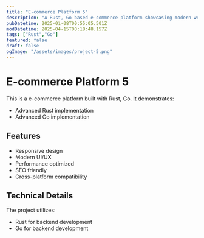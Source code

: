 ```yaml
---
title: "E-commerce Platform 5"
description: "A Rust, Go based e-commerce platform showcasing modern web development practices"
pubDatetime: 2025-01-08T00:55:05.501Z
modDatetime: 2025-04-15T00:18:48.157Z
tags: ["Rust","Go"]
featured: false
draft: false
ogImage: "/assets/images/project-5.png"
---
```


# E-commerce Platform 5

This is a e-commerce platform built with Rust, Go. It demonstrates:

- Advanced Rust implementation
- Advanced Go implementation

## Features

- Responsive design
- Modern UI/UX
- Performance optimized
- SEO friendly
- Cross-platform compatibility

## Technical Details

The project utilizes:

- Rust for backend development
- Go for backend development
